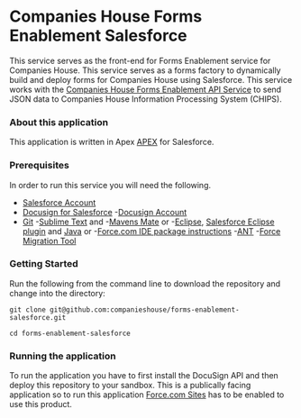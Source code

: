 

Companies House Forms Enablement Salesforce
=====================

This service serves as the front-end for Forms Enablement service for Companies House. This service serves as a forms factory to dynamically build and deploy forms for Companies House using Salesforce. This service works with the [Companies House Forms Enablement API Service](https://github.com/companieshouse/forms-enablement-api) to send JSON data to Companies House Information Processing System (CHIPS).

### About this application

This application is written in Apex [APEX](https://developer.salesforce.com/docs/atlas.en-us.apexcode.meta/apexcode/) for Salesforce.

### Prerequisites

In order to run this service you will need the following.

- [Salesforce Account](https://developer.salesforce.com/signup)
- [Docusign for Salesforce](https://maven.apache.org/download.cgi)
-[Docusign Account](https://github.com/docusign/docusign-soap-sdk)
- [Git](https://git-scm.com/downloads)
-[Sublime Text](https://www.sublimetext.com/) and -[Mavens Mate](http://mavensmate.com/)
 or
-[Eclipse](https://eclipse.org/), [Salesforce Eclipse plugin](https://developer.salesforce.com/page/Force.com_IDE_Installation) and [Java](http://www.oracle.com/technetwork/java/javase/downloads/index.html)
or
-[Force.com IDE package instructions](https://developer.salesforce.com/page/Force.com_IDE_Installation)
-[ANT](http://ant.apache.org/)
-[Force Migration Tool](https://developer.salesforce.com/docs/atlas.en-us.apexcode.meta/apexcode/apex_deploying_ant.htm)

### Getting Started

Run the following from the command line to download the repository and change into the directory:

```
git clone git@github.com:companieshouse/forms-enablement-salesforce.git

cd forms-enablement-salesforce
```


### Running the application

To run the application you have to first install the DocuSign API and then deploy this repository to your sandbox. This is a publically facing application so to run this application [Force.com Sites](https://developer.salesforce.com/page/Sites) has to be enabled to use this product.
